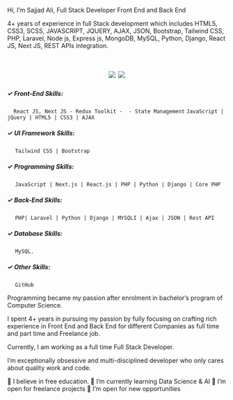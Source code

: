 Hi, I’m Sajjad Ali, Full Stack Developer Front End and Back End

4+ years of experience in full Stack development which includes HTML5, CSS3, SCSS, JAVASCRIPT, JQUERY, AJAX, JSON, Bootstrap, Tailwind CSS,  PHP, Laravel, Node js, Express js, MongoDB, MySQL, Python, Django, React JS, Next JS, REST  APIs integration.

<h1 align="center">
  <div id="badges">
    <a href="https://sajjadlaghari.com"><img src="https://img.shields.io/badge/website-000000?style=for-the-badge&logo=About.me&logoColor=white" /><a/>
   <a href="https://www.linkedin.com/in/sajjadlaghari">
    <img src="https://img.shields.io/badge/LinkedIn-0077B5?style=for-the-badge&logo=linkedin&logoColor=white"/>
  </a>
    </div>
    </h1>
    

##### ✓ Front-End Skills:
 ```  React JS, Next JS - Redux Toolkit -  - State Management```
  ```JavaScript | jQuery | HTML5 | CSS3 | AJAX ```

##### ✓ UI Framework Skills:
    ```Tailwind CSS | Bootstrap ``` 

##### ✓ Programming Skills:
    ```JavaScript | Next.js | React.js | PHP | Python | Django | Core PHP   ```

##### ✓ Back-End Skills:
    ```PHP| Laravel | Python | Django | MYSQLI | Ajax | JSON | Rest API ```

##### ✓ Database Skills:
    ```MySQL. ```

##### ✓ Other Skills:
    ```GitHub ```

Programming became my passion after enrolment in bachelor’s program of Computer Science.

I spent 4+ years in pursuing my passion by fully focusing on crafting rich experience in Front End and Back End for different Companies as full time and part time and Freelance job.

Currently, I am working as a full time Full Stack Developer.

I’m exceptionally obsessive and multi-disciplined developer who only cares about quality work and code.


🔭 I believe in free education.
🌱 I’m currently learning Data Science & AI
👯 I’m open for freelance projects
👯 I’m open for new opportunities
